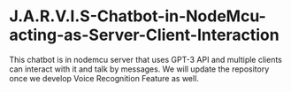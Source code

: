 # J.A.R.V.I.S-Chatbot-in-NodeMcu-acting-as-Server-Client-Interaction
This chatbot is in nodemcu server that uses GPT-3 API and multiple clients can interact with it and talk by messages. We will update the repository once we develop Voice Recognition Feature as well.
